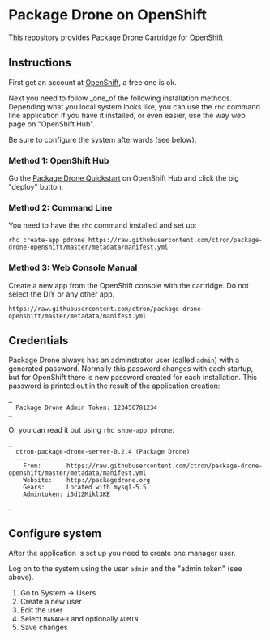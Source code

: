 # Package Drone on OpenShift

This repository provides Package Drone Cartridge for OpenShift

## Instructions

First get an account at [OpenShift](https://openshift.redhat.com), a free one is ok.

Next you need to follow _one_of the following installation methods. Depending what you local system looks like,
you can use the `rhc` command line application if you have it installed, or even easier, use the way web page
on "OpenShift Hub". 

Be sure to configure the system afterwards (see below).

### Method 1: OpenShift Hub

Go the [Package Drone Quickstart](https://hub.openshift.com/quickstarts/90-package-drone) on OpenShift Hub and click the big "deploy" button.

### Method 2: Command Line

You need to have the `rhc` command installed and set up:

```
rhc create-app pdrone https://raw.githubusercontent.com/ctron/package-drone-openshift/master/metadata/manifest.yml
```

### Method 3: Web Console Manual

Create a new app from the OpenShift console with the cartridge. Do not select the DIY or any other app.

```
https://raw.githubusercontent.com/ctron/package-drone-openshift/master/metadata/manifest.yml
```

## Credentials

Package Drone always has an adminstrator user (called `admin`) with a generated password. Normally this password changes with each startup, but for
OpenShift there is new password created for each installation. This password is printed out in the result of the application creation:

```
…
  Package Drone Admin Token: 123456781234
…
```

Or you can read it out using `rhc show-app pdrone`:

```
…
  ctron-package-drone-server-0.2.4 (Package Drone)
  ------------------------------------------------
    From:       https://raw.githubusercontent.com/ctron/package-drone-openshift/master/metadata/manifest.yml
    Website:    http://packagedrone.org
    Gears:      Located with mysql-5.5
    Admintoken: i5d1ZMikl3KE

…
```

## Configure system

After the application is set up you need to create one manager user.

Log on to the system using the user `admin` and the "admin token" (see above).

1. Go to System -> Users
2. Create a new user
3. Edit the user
4. Select `MANAGER` and optionally `ADMIN`
5. Save changes



